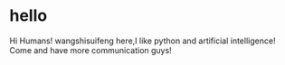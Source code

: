 # hello
Hi Humans!
wangshisuifeng here,I like python and artificial intelligence!
Come and have more communication guys!
